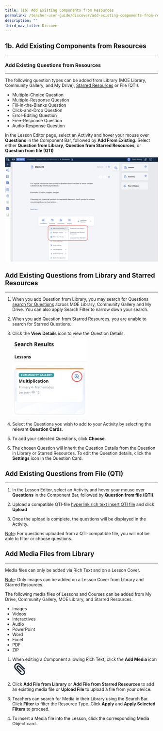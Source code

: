 ```yaml
---
title: (1b) Add Existing Components from Resources
permalink: /teacher-user-guide/discover/add-existing-components-from-resources/
description: ""
third_nav_title: Discover
---
```

<h2>1b. Add Existing Components from Resources</h2>
<hr>

<h3>Add Existing Questions from Resources</h3>

<hr>

<p>The following question types can be added from&nbsp;Library (MOE Library, Community Gallery, and My Drive),&nbsp;<a target="_blank" href="/teacher-user-guide/organise/star-resources/">Starred Resources</a> or File (QTI).</p>

<ul>
  <li>Multiple-Choice Question</li>
  <li>Multiple-Response Question</li>
  <li>Fill-in-the-Blanks Question</li>
  <li>Click-and-Drop Question</li>
  <li>Error-Editing Question</li>
  <li>Free-Response Question</li>
  <li>Audio-Response Question</li>
</ul>

<p>In the Lesson Editor page, select an Activity and hover your mouse over <strong>Questions</strong> in the Component Bar, followed by <strong>Add From Existing</strong>. Select either <strong>Question from Library</strong>, <strong>Question from Starred Resources</strong>, or <strong>Question from file (QTI)</strong></p>

<a target="_blank" href="/images/2Teacher/D-AddExistingComponent.png"><img alt="AddExistingComponent" src="/images/2Teacher/D-AddExistingComponent.png"></a>

<h2><strong>Add Existing Questions from Library and Starred Resources</strong></h2>

<hr>

<ol>
  <li>
    <p>When you add Question from Library, you may search for Questions 
<a target="_blank" href="/teacher-user-guide/discover/search-for-resources/">search for Questions</a>
across MOE Library, Community Gallery and My Drive. You can also apply Search Filter to narrow down your search.</p>
  </li>
  <li>
    <p>When you add Question from Starred Resources, you are unable to search for Starred Questions.</p>
  </li>
  <li>
    <p>Click the <strong>View Details</strong> icon to view the Question Details.</p>
		
<a target="_blank" href="/images/2Teacher/D-AddExistingLesson.png"><img alt="AddExistingLesson" src="/images/2Teacher/D-AddExistingLesson.png"></a>
		
  </li>
  <li>
    <p>Select the Questions you wish to add to your Activity by selecting the relevant <strong>Question Cards</strong>.</p>
  </li>
  <li>
    <p>To add your selected Questions, click <strong>Choose</strong>.</p>
  </li>
  <li>
    <p>The chosen Question will inherit the Question Details from the Question in Library or Starred Resources. To edit the Question details, click the <strong>Settings</strong> icon in the Question Card.</p>
  </li>
</ol>

<h2><strong>Add Existing Questions from File (QTI)</strong></h2>

<hr>

<ol>
  <li>
    <p>In the Lesson Editor, select an Activity and hover your mouse over <strong>Questions</strong> in the Component Bar, followed by <strong>Question from file (QTI)</strong>.</p>
  </li>
  <li>
    <p>Upload a compatible QTI-file <a href="rich text insert QTI file">hyperlink rich text insert QTI file</a> and click <strong>Upload</strong></p>
  </li>
  <li>
    <p>Once the upload is complete, the questions will be displayed in the Activity.</p>
  </li>
</ol>

<p><u>Note</u>: For questions uploaded from a QTI-compatible file, you will not be able to filter or choose questions.</p>

<h2><strong>Add Media Files from Library</strong></h2>

<hr>

<p>Media files can only be added via Rich Text and on a Lesson Cover.</p>

<p><u>Note</u>: Only images can be added on a Lesson Cover from Library and Starred Resources.</p>

<p>The following media files of Lessons and Courses can be added from My Drive,&nbsp;Community Gallery,&nbsp;MOE Library, and Starred Resources.</p>

<ul>
  <li>Images</li>
  <li>Videos</li>
  <li>Interactives</li>
  <li>Audio</li>
  <li>PowerPoint</li>
  <li>Word</li>
  <li>Excel</li>
  <li>PDF</li>
  <li>ZIP</li>
</ul>

<ol>
  <li>
    <p>When editing a Component allowing Rich Text, click the&nbsp;<strong>Add Media</strong>&nbsp;icon&nbsp;
	<img style="width:10%; display: inline;" src="/images/Icons/PaperClip.svg">	
  </p></li>
  <li>
    <p>Click&nbsp;<strong>Add File from Library</strong>&nbsp;or&nbsp;<strong>Add File from Starred Resources</strong>&nbsp;to add an existing media file or&nbsp;<strong>Upload File</strong>&nbsp;to upload a file from your device.</p>
  </li>
  <li>
    <p>Teachers can search for Media in their Library using the Search Bar. Click <strong>Filter</strong> to filter the Resource Type. Click <strong>Apply</strong> and <strong>Apply Selected Filters</strong> to proceed.</p>
  </li>
  <li>
    <p>To insert a Media file into the Lesson, click the corresponding&nbsp;Media Object card.</p>
  </li>
</ol>
